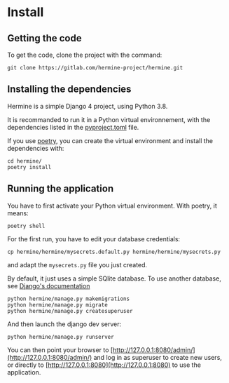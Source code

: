 <!---  
SPDX-FileCopyrightText: Hermine team <hermine@inno3.fr> 
SPDX-License-Identifier: CC-BY-4.0
-->

# Install

## Getting the code 

To get the code, clone the project with the command: 

```
git clone https://gitlab.com/hermine-project/hermine.git
```

## Installing the dependencies 

Hermine is a simple Django 4 project, using Python 3.8.

It is recommanded to run it in a Python virtual environnement, with the dependencies listed in the [pyproject.toml](https://gitlab.com/hermine-project/hermine/-/blob/main/pyproject.toml) file.

If you use [poetry](https://python-poetry.org/docs/), you can create the virtual
environment and install the dependencies with:

```
cd hermine/
poetry install
```

## Running the application



You have to first activate your Python virtual environment. With poetry, it means:
```
poetry shell
```
For the first run, you have to edit your database credentials:

```
cp hermine/hermine/mysecrets.default.py hermine/hermine/mysecrets.py
```
and adapt the `mysecrets.py` file you just created.

By default, it just uses a simple SQlite database. To use another database, see [Django's documentation](https://docs.djangoproject.com/en/4.0/topics/install/#get-your-database-running)

```
python hermine/manage.py makemigrations
python hermine/manage.py migrate
python hermine/manage.py createsuperuser
```

And then launch the django dev server:

```
python hermine/manage.py runserver
```

You can then point your browser to [http://127.0.0.1:8080/admin/](http://127.0.0.1:8080/admin/)
and log in as superuser to create new users, or directly to [http://127.0.0.1:8080](http://127.0.0.1:8080) to use the application.



